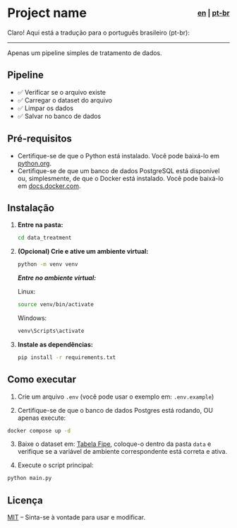 <h1 style="display: flex; justify-content: space-between; align-items: center; width: 100%;">
  <span>Project name</span>
  <span style="font-size: 16px">
    <a href="README.md">en</a> |
    <a href="pt-br.md">pt-br</a>
  </span>
</h1>

Claro! Aqui está a tradução para o português brasileiro (pt-br):

---

Apenas um pipeline simples de tratamento de dados.

## Pipeline

- ✅ Verificar se o arquivo existe  
- ✅ Carregar o dataset do arquivo  
- ✅ Limpar os dados  
- ✅ Salvar no banco de dados  
<!-- - ✅ Transformar os dados -->

## Pré-requisitos

- Certifique-se de que o Python está instalado. Você pode baixá-lo em [python.org](https://www.python.org/).  
- Certifique-se de que um banco de dados PostgreSQL está disponível ou, simplesmente, de que o Docker está instalado. Você pode baixá-lo em [docs.docker.com](https://docs.docker.com/get-started/get-docker/).

## Instalação

1. **Entre na pasta:**

   ```bash
   cd data_treatment
   ```

2. **(Opcional) Crie e ative um ambiente virtual:**

   ```bash
   python -m venv venv
   ```

   ***Entre no ambiente virtual:***

   Linux:
   ```bash
   source venv/bin/activate 
   ```
   Windows:
   ```ps1
   venv\Scripts\activate
   ```

3. **Instale as dependências:**

   ```bash
   pip install -r requirements.txt
   ```

## Como executar

1. Crie um arquivo `.env` (você pode usar o exemplo em: `.env.example`)

2. Certifique-se de que o banco de dados Postgres está rodando, OU apenas execute:
```bash
docker compose up -d
```

3. Baixe o dataset em: [Tabela Fipe](https://www.kaggle.com/datasets/franckepeixoto/tabela-fipe), coloque-o dentro da pasta `data` e verifique se a variável de ambiente correspondente está correta e ativa.

4. Execute o script principal:

```bash
python main.py
```

## Licença

[MIT](LICENSE) – Sinta-se à vontade para usar e modificar.